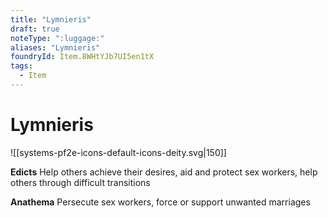 ```yaml
---
title: "Lymnieris"
draft: true
noteType: ":luggage:"
aliases: "Lymnieris"
foundryId: Item.8WHtYJb7UI5en1tX
tags:
  - Item
---
```


# Lymnieris
![[systems-pf2e-icons-default-icons-deity.svg|150]]

**Edicts** Help others achieve their desires, aid and protect sex workers, help others through difficult transitions

**Anathema** Persecute sex workers, force or support unwanted marriages
